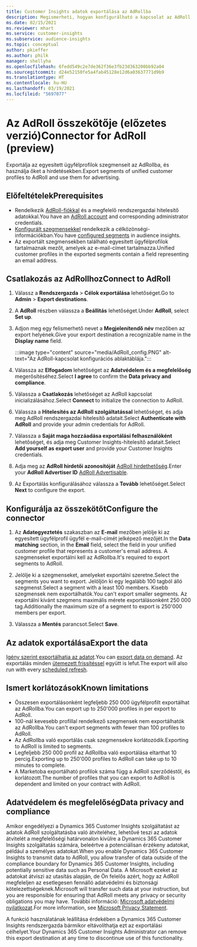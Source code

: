 ```yaml
---
title: Customer Insights adatok exportálása az AdRollba
description: Megismerheti, hogyan konfigurálható a kapcsolat az AdRoll szolgáltatással.
ms.date: 02/15/2021
ms.reviewer: mhart
ms.service: customer-insights
ms.subservice: audience-insights
ms.topic: conceptual
author: pkieffer
ms.author: philk
manager: shellyha
ms.openlocfilehash: 6fedd549c2e7de362f36e3fb23d363200bb92a04
ms.sourcegitcommit: d24e52150fe5a4fab45128e12d6a03637771d9b9
ms.translationtype: HT
ms.contentlocale: hu-HU
ms.lasthandoff: 03/19/2021
ms.locfileid: "5697077"
---
```

# <a name="connector-for-adroll-preview"></a><span data-ttu-id="d22aa-103">Az AdRoll összekötője (előzetes verzió)</span><span class="sxs-lookup"><span data-stu-id="d22aa-103">Connector for AdRoll (preview)</span></span>

<span data-ttu-id="d22aa-104">Exportálja az egyesített ügyfélprofilok szegmenseit az AdRollba, és használja őket a hirdetésekben.</span><span class="sxs-lookup"><span data-stu-id="d22aa-104">Export segments of unified customer profiles to AdRoll and use them for advertising.</span></span> 

## <a name="prerequisites"></a><span data-ttu-id="d22aa-105">Előfeltételek</span><span class="sxs-lookup"><span data-stu-id="d22aa-105">Prerequisites</span></span>

-   <span data-ttu-id="d22aa-106">Rendelkezik [AdRoll-fiókkal](https://www.adroll.com/) és a megfelelő rendszergazdai hitelesítő adatokkal.</span><span class="sxs-lookup"><span data-stu-id="d22aa-106">You have an [AdRoll account](https://www.adroll.com/) and corresponding administrator credentials.</span></span>
-   <span data-ttu-id="d22aa-107">[Konfigurált szegmensekkel](segments.md) rendelkezik a célközönségi-információkban.</span><span class="sxs-lookup"><span data-stu-id="d22aa-107">You have [configured segments](segments.md) in audience insights.</span></span>
-   <span data-ttu-id="d22aa-108">Az exportált szegmensekben található egyesített ügyfélprofilok tartalmaznak mezőt, amelyek az e-mail-címet tartalmazza.</span><span class="sxs-lookup"><span data-stu-id="d22aa-108">Unified customer profiles in the exported segments contain a field representing an email address.</span></span>

## <a name="connect-to-adroll"></a><span data-ttu-id="d22aa-109">Csatlakozás az AdRollhoz</span><span class="sxs-lookup"><span data-stu-id="d22aa-109">Connect to AdRoll</span></span>

1. <span data-ttu-id="d22aa-110">Válassz a **Rendszergazda** > **Célok exportálása** lehetőséget.</span><span class="sxs-lookup"><span data-stu-id="d22aa-110">Go to **Admin** > **Export destinations**.</span></span>

1. <span data-ttu-id="d22aa-111">A **AdRoll** részben válassza a **Beállítás** lehetőséget.</span><span class="sxs-lookup"><span data-stu-id="d22aa-111">Under **AdRoll**, select **Set up**.</span></span>

1. <span data-ttu-id="d22aa-112">Adjon meg egy felismerhető nevet a **Megjelenítendő név** mezőben az export helyének.</span><span class="sxs-lookup"><span data-stu-id="d22aa-112">Give your export destination a recognizable name in the **Display name** field.</span></span>

   :::image type="content" source="media/AdRoll_config.PNG" alt-text="Az AdRoll-kapcsolat konfigurációs ablaktáblája.":::

1. <span data-ttu-id="d22aa-114">Válassza az **Elfogadom** lehetőséget az **Adatvédelem és a megfelelőség** megerősítéséhez.</span><span class="sxs-lookup"><span data-stu-id="d22aa-114">Select **I agree** to confirm the **Data privacy and compliance**.</span></span>

1. <span data-ttu-id="d22aa-115">Válassza a **Csatlakozás** lehetőséget az AdRoll kapcsolat inicializálásához.</span><span class="sxs-lookup"><span data-stu-id="d22aa-115">Select **Connect** to initialize the connection to AdRoll.</span></span>

1. <span data-ttu-id="d22aa-116">Válassza a **Hitelesítés az AdRoll szolgáltatással** lehetőséget, és adja meg AdRoll rendszergazdai hitelesítő adatait.</span><span class="sxs-lookup"><span data-stu-id="d22aa-116">Select **Authenticate with AdRoll** and provide your admin credentials for AdRoll.</span></span> 

1. <span data-ttu-id="d22aa-117">Válassza a **Saját maga hozzáadása exportálási felhasználóként** lehetőséget, és adja meg Customer Insights-hitelesítő adatait.</span><span class="sxs-lookup"><span data-stu-id="d22aa-117">Select **Add yourself as export user** and provide your Customer Insights credentials.</span></span>

1. <span data-ttu-id="d22aa-118">Adja meg az **AdRoll hirdetői azonosítóját** [AdRoll hirdethetőség](https://help.adroll.com/hc/en-us/articles/212011838-Advertiser-Profiles).</span><span class="sxs-lookup"><span data-stu-id="d22aa-118">Enter your **AdRoll Advertiser ID** [AdRoll Advertisable](https://help.adroll.com/hc/en-us/articles/212011838-Advertiser-Profiles).</span></span>

1. <span data-ttu-id="d22aa-119">Az Exportálás konfigurálásához válassza a **Tovább** lehetőséget.</span><span class="sxs-lookup"><span data-stu-id="d22aa-119">Select **Next** to configure the export.</span></span>

## <a name="configure-the-connector"></a><span data-ttu-id="d22aa-120">Konfigurálja az összekötőt</span><span class="sxs-lookup"><span data-stu-id="d22aa-120">Configure the connector</span></span>

1. <span data-ttu-id="d22aa-121">Az **Adategyeztetés** szakaszban az **E-mail** mezőben jelölje ki az egyesített ügyfélprofil ügyfél e-mail-címét jelképező mezőjét.</span><span class="sxs-lookup"><span data-stu-id="d22aa-121">In the **Data matching** section, in the **Email** field, select the field in your unified customer profile that represents a customer's email address.</span></span> <span data-ttu-id="d22aa-122">A szegmenseket exportálni kell az AdRollba.</span><span class="sxs-lookup"><span data-stu-id="d22aa-122">It's required to export segments to AdRoll.</span></span>

1. <span data-ttu-id="d22aa-123">Jelölje ki a szegmenseket, amelyeket exportálni szeretne.</span><span class="sxs-lookup"><span data-stu-id="d22aa-123">Select the segments you want to export.</span></span> <span data-ttu-id="d22aa-124">Jelöljön ki egy legalább 100 tagból álló szegmenst.</span><span class="sxs-lookup"><span data-stu-id="d22aa-124">Select a segment with a least 100 members.</span></span> <span data-ttu-id="d22aa-125">Kisebb szegmensek nem exportálhatók.</span><span class="sxs-lookup"><span data-stu-id="d22aa-125">You can't export smaller segments.</span></span> <span data-ttu-id="d22aa-126">Az exportálni kívánt szegmens maximális mérete exportálásonként 250 000 tag.</span><span class="sxs-lookup"><span data-stu-id="d22aa-126">Additionally the maximum size of a segment to export is 250'000 members per export.</span></span> 

1. <span data-ttu-id="d22aa-127">Válassza a **Mentés** parancsot.</span><span class="sxs-lookup"><span data-stu-id="d22aa-127">Select **Save**.</span></span>

## <a name="export-the-data"></a><span data-ttu-id="d22aa-128">Az adatok exportálása</span><span class="sxs-lookup"><span data-stu-id="d22aa-128">Export the data</span></span>

<span data-ttu-id="d22aa-129">[Igény szerint exportálhatja az adatot](export-destinations.md).</span><span class="sxs-lookup"><span data-stu-id="d22aa-129">You can [export data on demand](export-destinations.md).</span></span> <span data-ttu-id="d22aa-130">Az exportálás minden [ütemezett frissítéssel](system.md#schedule-tab) együtt is lefut.</span><span class="sxs-lookup"><span data-stu-id="d22aa-130">The export will also run with every [scheduled refresh](system.md#schedule-tab).</span></span>

## <a name="known-limitations"></a><span data-ttu-id="d22aa-131">Ismert korlátozások</span><span class="sxs-lookup"><span data-stu-id="d22aa-131">Known limitations</span></span>

- <span data-ttu-id="d22aa-132">Összesen exportálásonként legfeljebb 250 000 ügyfélprofilt exportálhat az AdRollba.</span><span class="sxs-lookup"><span data-stu-id="d22aa-132">You can export up to 250'000 profiles in per export to AdRoll.</span></span>
- <span data-ttu-id="d22aa-133">100-nál kevesebb profillal rendelkező szegmensek nem exportálhatók az AdRollba.</span><span class="sxs-lookup"><span data-stu-id="d22aa-133">You can't export segments with fewer than 100 profiles to AdRoll.</span></span> 
- <span data-ttu-id="d22aa-134">Az AdRollba való exportálás csak szegmensekre korlátozódik.</span><span class="sxs-lookup"><span data-stu-id="d22aa-134">Exporting to AdRoll is limited to segments.</span></span>
- <span data-ttu-id="d22aa-135">Legfeljebb 250 000 profil az AdRollba való exportálása eltarthat 10 percig.</span><span class="sxs-lookup"><span data-stu-id="d22aa-135">Exporting up to 250'000 profiles to AdRoll can take up to 10 minutes to complete.</span></span> 
- <span data-ttu-id="d22aa-136">A Marketoba exportálható profilok száma függ a AdRoll szerződéstől, és korlátozott.</span><span class="sxs-lookup"><span data-stu-id="d22aa-136">The number of profiles that you can export to AdRoll is dependent and limited on your contract with AdRoll.</span></span>

## <a name="data-privacy-and-compliance"></a><span data-ttu-id="d22aa-137">Adatvédelem és megfelelőség</span><span class="sxs-lookup"><span data-stu-id="d22aa-137">Data privacy and compliance</span></span>

<span data-ttu-id="d22aa-138">Amikor engedélyezi a Dynamics 365 Customer Insights szolgáltatást az adatok AdRoll szolgáltatásba való átviteléhez, lehetővé teszi az adatok átvitelét a megfelelőségi határvonalon kívülre a Dynamics 365 Customer Insights szolgáltatás számára, beleértve a potenciálisan érzékeny adatokat, például a személyes adatokat.</span><span class="sxs-lookup"><span data-stu-id="d22aa-138">When you enable Dynamics 365 Customer Insights to transmit data to AdRoll, you allow transfer of data outside of the compliance boundary for Dynamics 365 Customer Insights, including potentially sensitive data such as Personal Data.</span></span> <span data-ttu-id="d22aa-139">A Microsoft ezeket az adatokat átviszi az utasítás alapján, de Ön felelős azért, hogy az AdRoll megfeleljen az esetlegesen fennálló adatvédelmi és biztonsági kötelezettségeknek.</span><span class="sxs-lookup"><span data-stu-id="d22aa-139">Microsoft will transfer such data at your instruction, but you are responsible for ensuring that AdRoll meets any privacy or security obligations you may have.</span></span> <span data-ttu-id="d22aa-140">További információ: [Microsoft adatvédelmi nyilatkozat](https://go.microsoft.com/fwlink/?linkid=396732).</span><span class="sxs-lookup"><span data-stu-id="d22aa-140">For more information, see [Microsoft Privacy Statement](https://go.microsoft.com/fwlink/?linkid=396732).</span></span>

<span data-ttu-id="d22aa-141">A funkció használatának leállítása érdekében a Dynamics 365 Customer Insights rendszergazda bármikor eltávolíthatja ezt az exportálási célhelyet.</span><span class="sxs-lookup"><span data-stu-id="d22aa-141">Your Dynamics 365 Customer Insights Administrator can remove this export destination at any time to discontinue use of this functionality.</span></span>
